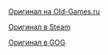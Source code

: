 [Оригинал на Old-Games.ru](https://www.old-games.ru/game/30.html)

[Оригинал в Steam](https://store.steampowered.com/app/38400/Fallout_A_Post_Nuclear_Role_Playing_Game/)

[Оригинал в GOG](https://www.gog.com/game/fallout)
